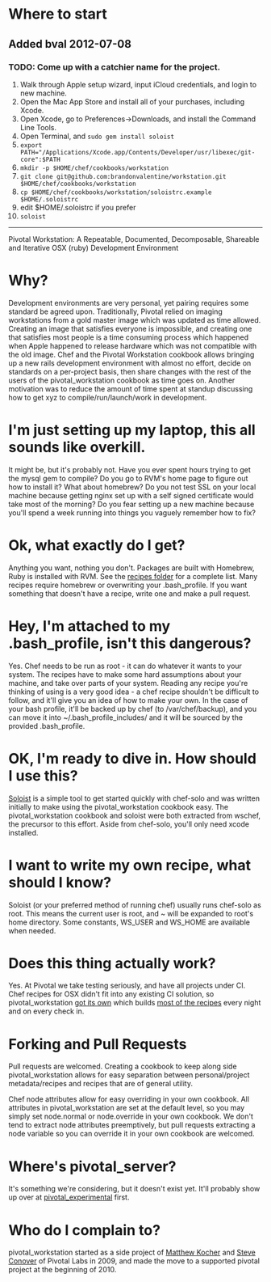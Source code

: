 # Where to start
## Added bval 2012-07-08
### TODO: Come up with a catchier name for the project.

1. Walk through Apple setup wizard, input iCloud credentials, and login to new machine.
2. Open the Mac App Store and install all of your purchases, including Xcode.
3. Open Xcode, go to Preferences->Downloads, and install the Command Line Tools.
4. Open Terminal, and `sudo gem install soloist`
5. `export PATH="/Applications/Xcode.app/Contents/Developer/usr/libexec/git-core":$PATH`
6. `mkdir -p $HOME/chef/cookbooks/workstation`
6. `git clone git@github.com:brandonvalentine/workstation.git $HOME/chef/cookbooks/workstation`
7. `cp $HOME/chef/cookbooks/workstation/soloistrc.example $HOME/.soloistrc`
8. edit $HOME/.soloistrc if you prefer
9. `soloist`

---
Pivotal Workstation: A Repeatable, Documented, Decomposable, Shareable and Iterative OSX (ruby) Development Environment

# Why?
Development environments are very personal, yet pairing requires some standard be agreed upon.  Traditionally, Pivotal relied on imaging workstations from a gold master image which was updated as time allowed.  Creating an image that satisfies everyone is impossible, and creating one that satisfies most people is a time consuming process which happened when Apple happened to release hardware which was not compatible with the old image.  Chef and the Pivotal Workstation cookbook allows bringing up a new rails development environment with almost no effort, decide on standards on a per-project basis, then share changes with the rest of the users of the pivotal_workstation cookbook as time goes on.  Another motivation was to reduce the amount of time spent at standup discussing how to get xyz to compile/run/launch/work in development.

# I'm just setting up my laptop, this all sounds like overkill.
It might be, but it's probably not.  Have you ever spent hours trying to get the mysql gem to compile?  Do you go to RVM's home page to figure out how to install it?  What about homebrew?  Do you not test SSL on your local machine because getting nginx set up with a self signed certificate would take most of the morning?  Do you fear setting up a new machine because you'll spend a week running into things you vaguely remember how to fix?

# Ok, what exactly do I get?
Anything you want, nothing you don't.  Packages are built with Homebrew, Ruby is installed with RVM.  See the [recipes folder](https://github.com/pivotal/pivotal_workstation/tree/master/recipes) for a complete list.  Many recipes require homebrew or overwriting your .bash_profile.  If you want something that doesn't have a recipe, write one and make a pull request.

# Hey, I'm attached to my .bash_profile, isn't this dangerous?
Yes.  Chef needs to be run as root - it can do whatever it wants to your system.  The recipes have to make some hard assumptions about your machine, and take over parts of your system.  Reading any recipe you're thinking of using is a very good idea - a chef recipe shouldn't be difficult to follow, and it'll give you an idea of how to make your own.  In the case of your bash profile, it'll be backed up by chef (to /var/chef/backup), and you can move it into ~/.bash_profile_includes/ and it will be sourced by the provided .bash_profile.

# OK, I'm ready to dive in. How should I use this?
[Soloist](https://github.com/mkocher/soloist) is a simple tool to get started quickly with chef-solo and was written initially to make using the pivotal_workstation cookbook easy.  The pivotal_workstation cookbook and soloist were both extracted from wschef, the precursor to this effort.  Aside from chef-solo, you'll only need xcode installed.

# I want to write my own recipe, what should I know?
Soloist (or your preferred method of running chef) usually runs chef-solo as root.  This means the current user is root, and ~ will be expanded to root's home directory.  Some constants, WS_USER and WS_HOME are available when needed.

# Does this thing actually work?
Yes.  At Pivotal we take testing seriously, and have all projects under CI.  Chef recipes for OSX didn't fit into any existing CI solution, so pivotal_workstation [got its own](https://github.com/mkocher/chefci) which builds [most of the recipes](https://github.com/mkocher/chefci/blob/master/build_scripts/build_all.command) every night and on every check in.

# Forking and Pull Requests
Pull requests are welcomed.  Creating a cookbook to keep along side pivotal_workstation allows for easy separation between personal/project metadata/recipes and recipes that are of general utility.

Chef node attributes allow for easy overriding in your own cookbook.  All attributes in pivotal_workstation are set at the default level, so you may simply set node.normal or node.override in your own cookbook.  We don't tend to extract node attributes preemptively, but pull requests extracting a node variable so you can override it in your own cookbook are welcomed.

# Where's pivotal_server?
It's something we're considering, but it doesn't exist yet.  It'll probably show up over at [pivotal_experimental](https://github.com/pivotalexperimental) first.

# Who do I complain to?
pivotal_workstation started as a side project of [Matthew Kocher](https://github.com/mkocher) and [Steve Conover](https://github.com/sconover) of Pivotal Labs in 2009, and made the move to a supported pivotal project at the beginning of 2010.
